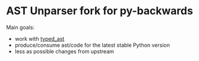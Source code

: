 # AST Unparser fork for py-backwards

Main goals:

* work with [typed_ast](https://github.com/python/typed_ast)
* produce/consume ast/code for the latest stable Python version
* less as possible changes from upstream
